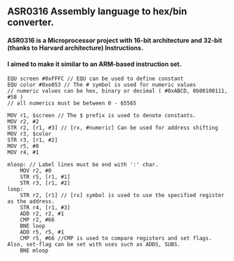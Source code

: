 ## ASR0316 Assembly language to hex/bin converter.

#### ASR0316 is a Microprocessor project with 16-bit architecture and 32-bit (thanks to Harvard architecture) Instructions.
#### I aimed to make it similar to an ARM-based instruction set.

```
EQU screen #0xFFFC // EQU can be used to define constant
EQU color #0xe053 // The # symbol is used for numeric values 
// numeric values can be hex, binary or decimal ( #0xABCD, 0b00100111, #58 )
// all numerics must be between 0 - 65565

MOV r1, $screen // The $ prefix is used to denote constants.
MOV r2, #2
STR r2, [r1, #3] // [rx, #numeric] Can be used for address shifting
MOV r3, $color
STR r3, [r1, #2]
MOV r5, #0
MOV r4, #1

mloop: // Label lines must be end with ':' char.
    MOV r2, #0
    STR r5, [r1, #1]
    STR r3, [r1, #2]
loop:
    STR r2, [r1] // [rx] symbol is used to use the specified register as the address.
    STR r4, [r1, #3]
    ADD r2, r2, #1
    CMP r2, #66
    BNE loop
    ADD r5, r5, #1
    CMP r5, #66 //CMP is used to compare registers and set flags. Also, set-flag can be set with uses such as ADDS, SUBS.
    BNE mloop
```
